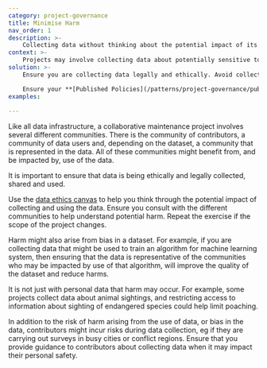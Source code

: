 ```yaml
---
category: project-governance
title: Minimise Harm
nav_order: 1
description: >-
    Collecting data without thinking about the potential impact of its use may cause harm.
context: >-
    Projects may involve collecting data about potentially sensitive topics. There may be risks involved in collecting or using this data. Data may also cause harm because of biases that arise from its collection.
solution: >-
    Ensure you are collecting data legally and ethically. Avoid collecting sensitive data or ensure that it is only shared limitedly so that  the potential impact is minimised. Make sure you **[Know Your Community](/patterns/community-management/know-your-community)** and use that insight to identify potential harm and take steps to reduce bias.

    Ensure your **[Published Policies](/patterns/project-governance/published-policies)** clarify what type of data is permitted to be collected in the project.
examples:
    
---
```


Like all data infrastructure, a collaborative maintenance project involves several different communities. There is the community of contributors, a community of data users and, depending on the dataset, a community that is represented in the data. All of these communities might benefit from, and be impacted by, use of the data.

It is important to ensure that data is being ethically and legally collected, shared and used.

Use the [data ethics canvas](https://theodi.org/article/data-ethics-canvas/) to help you think through the potential impact of collecting and using the data. Ensure you consult with the different communities  to help understand potential harm. Repeat the exercise if the scope of the project changes.

Harm might also arise from bias in a dataset. For example, if you are collecting data that might be used to train an algorithm for machine learning system, then ensuring that the data is representative of the communities who may be impacted by use of that algorithm, will improve the quality of the dataset and reduce harms.

It is not just with personal data that harm may occur. For example, some projects collect data about animal sightings, and restricting access to information  about sighting of endangered species could help limit poaching.

In addition to the risk of harm arising from the use of data, or bias in the data, contributors might incur risks during data collection, eg if they are carrying out surveys in busy cities or conflict regions. Ensure that you provide guidance to contributors about collecting data when it may impact their personal safety.

